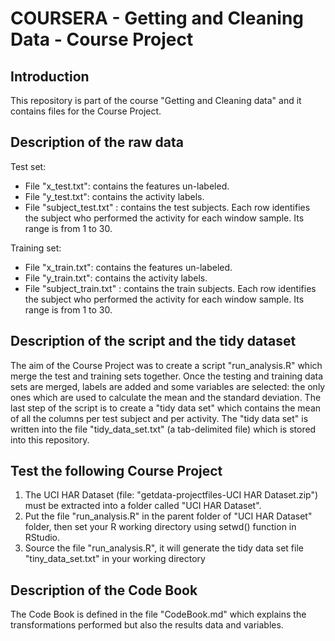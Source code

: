 COURSERA - Getting and Cleaning Data - Course Project
=====================================================

Introduction
------------
This repository is part of the course "Getting and Cleaning data" and it contains files for the Course Project.

Description of the raw data
---------------------------

Test set:
- File "x_test.txt": contains the features un-labeled. 
- File "y_test.txt": contains the activity labels.
- File "subject_test.txt" : contains the test subjects.
Each row identifies the subject who performed the activity for each window sample. Its range is from 1 to 30. 

Training set:
- File "x_train.txt": contains the features un-labeled. 
- File "y_train.txt": contains the activity labels.
- File "subject_train.txt" : contains the train subjects.
Each row identifies the subject who performed the activity for each window sample. Its range is from 1 to 30. 

Description of the script and the tidy dataset
----------------------------------------------
The aim of the Course Project was to create a script "run_analysis.R" which merge the test and training sets together.
Once the testing and training data sets are merged, labels are added and some variables are selected: the only ones which are used to calculate the mean and the standard deviation.
The last step of the script is to create a "tidy data set" which contains the mean of all the columns per test subject and per activity.
The "tidy data set" is written into the file "tidy_data_set.txt" (a tab-delimited file) which is stored into this repository.

Test the following Course Project
---------------------------------

1. The UCI HAR Dataset (file: "getdata-projectfiles-UCI HAR Dataset.zip") must be extracted into a folder called "UCI HAR Dataset".
2. Put the file "run_analysis.R" in the parent folder of "UCI HAR Dataset" folder, then set your R working directory using setwd() function in RStudio.
3. Source the file "run_analysis.R", it will generate the tidy data set file "tiny_data_set.txt" in your working directory

Description of the Code Book
----------------------------
The Code Book is defined in the file "CodeBook.md" which explains the transformations performed but also the results data and variables.
